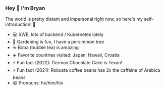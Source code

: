 ### Hey 👋 I'm Bryan

The world is pretty distant and impersonal right now, so here's my self-introduction! 🧋

- 💻  SWE, lots of backend / Kubernetes lately
- 🌱  Gardening is fun, I have a persimmon tree
- ☕  Boba (bubble tea) is amazing
- ✈️  Favorite countries visited: Japan, Hawaii, Croatia
- ⚡  Fun fact (2022): German Chocolate Cake is Texan!
- ⚡  Fun fact (2021): Robusta coffee beans has 2x the caffeine of Arabica beans
- 😄  Pronouns: he/him/his

<!--
**bbtong/bbtong** is a ✨ _special_ ✨ repository because its `README.md` (this file) appears on your GitHub profile.

Here are some ideas to get you started:

- 🔭 I’m currently working on ...
- 🌱 I’m currently learning ...
- 👯 I’m looking to collaborate on ...
- 🤔 I’m looking for help with ...
- 💬 Ask me about ...
- 📫 How to reach me: ...
- 😄 Pronouns: ...
- ⚡ Fun fact: ...
-->
